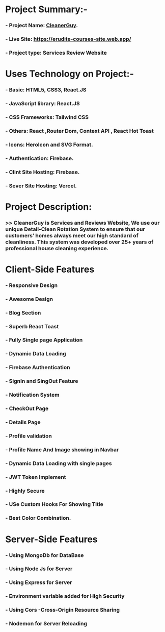 # Project Summary:-
### - Project Name: [CleanerGuy](https://erudite-courses-site.web.app/).
### - Live Site: https://erudite-courses-site.web.app/
### - Project type: Services Review Website
# Uses Technology on Project:-
### - Basic:  HTML5, CSS3, React.JS
### - JavaScript library: React.JS
### - CSS Frameworks: Tailwind CSS
### - Others: React ,Router Dom,  Context API , React Hot Toast 
### - Icons: HeroIcon and SVG Format.
### - Authentication: Firebase.
### - Clint Site Hosting: Firebase.
### - Sever Site Hosting: Vercel.

# Project Description: 
### >> CleanerGuy is Services and Reviews Website,  We use our unique Detail-Clean Rotation System to ensure that our customers’ homes always meet our high standard of cleanliness. This system was developed over 25+ years of professional house cleaning experience.  

# Client-Side Features
### - Responsive Design
### - Awesome Design
### - Blog Section
### - Superb React Toast
### - Fully Single page Application
### - Dynamic Data Loading
### - Firebase Authentication
### - SignIn and SingOut Feature
### - Notification System
### - CheckOut Page
### - Details Page
### - Profile validation
### - Profile Name And Image showing in Navbar
### - Dynamic Data Loading with single pages
### - JWT Token Implement
### - Highly Secure
### - USe Custom Hooks For Showing Title
### - Best Color Combination.

# Server-Side Features
### - Using MongoDb for DataBase
### - Using Node Js for Server
### - Using Express for Server
### - Environment variable added for High Security
### - Using Cors -Cross-Origin Resource Sharing
### - Nodemon for Server Reloading
